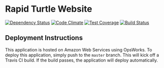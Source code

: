 # Rapid Turtle Website

[![Dependency Status](https://gemnasium.com/rapidturtle/com.twincresttech.www.svg)](https://gemnasium.com/rapidturtle/com.twincresttech.www) [![Code Climate](https://codeclimate.com/github/rapidturtle/com.twincresttech.www/badges/gpa.svg)](https://codeclimate.com/github/rapidturtle/com.twincresttech.www) [![Test Coverage](https://codeclimate.com/github/rapidturtle/com.twincresttech.www/badges/coverage.svg)](https://codeclimate.com/github/rapidturtle/com.twincresttech.www) [![Build Status](https://travis-ci.org/rapidturtle/com.twincresttech.www.svg)](https://travis-ci.org/rapidturtle/com.twincresttech.www)

## Deployment Instructions

This application is hosted on Amazon Web Services using OpsWorks. To deploy this application, simply push to the `master` branch. This will kick off a Travis CI build. If the build passes, the application will deploy automatically.
